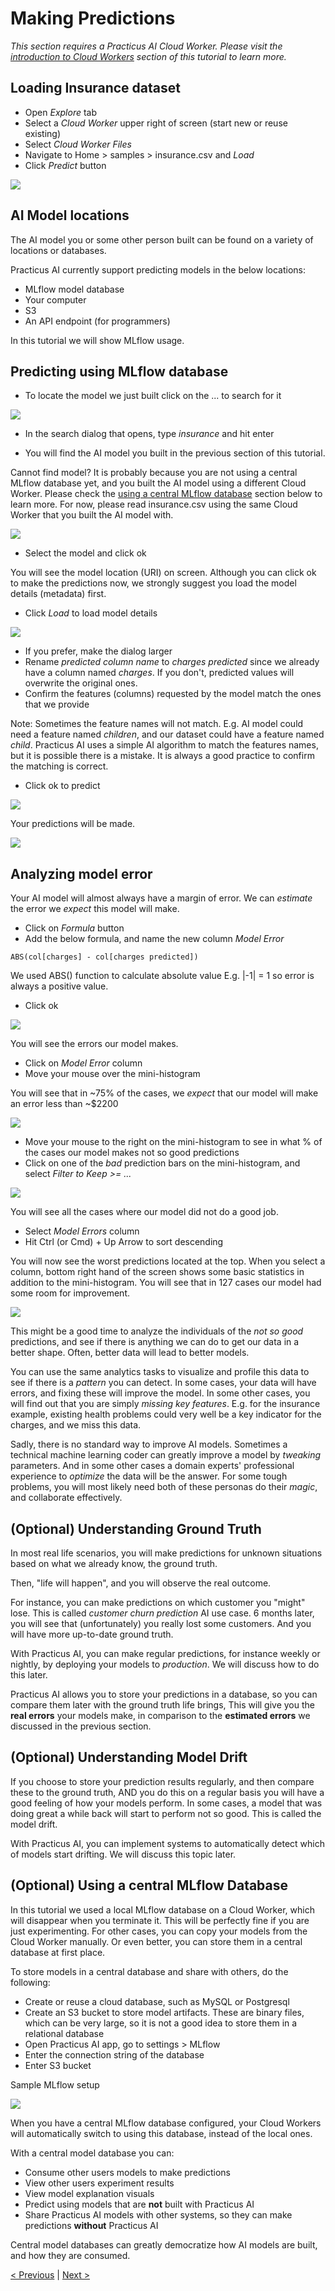 # Making Predictions

_This section requires a Practicus AI Cloud Worker. Please visit the [introduction to Cloud Workers](worker-node-intro.md) section of this tutorial to learn more._

## Loading Insurance dataset

- Open _Explore_ tab
- Select a _Cloud Worker_ upper right of screen (start new or reuse existing)
- Select _Cloud Worker Files_ 
- Navigate to Home > samples > insurance.csv and _Load_ 
- Click _Predict_ button

![](img/predict/predict-1.png)

## AI Model locations 

The AI model you or some other person built can be found on a variety of locations or databases. 

Practicus AI currently support predicting models in the below locations:

- MLflow model database
- Your computer
- S3
- An API endpoint (for programmers)

In this tutorial we will show MLflow usage. 

## Predicting using MLflow database

- To locate the model we just built click on the ... to search for it

![](img/predict/mlflow-1.png)

- In the search dialog that opens, type _insurance_ and hit enter

- You will find the AI model you built in the previous section of this tutorial.

Cannot find model? It is probably because you are not using a central MLflow database yet, and you built the AI model using a different Cloud Worker. Please check the [using a central MLflow database](#optional-using-a-central-mlflow-database) section below to learn more. For now, please read insurance.csv using the same Cloud Worker that you built the AI model with.  

![](img/predict/mlflow-2.png)

- Select the model and click ok

You will see the model location (URI) on screen. Although you can click ok to make the  predictions now, we strongly suggest you load the model details (metadata) first. 

- Click _Load_ to load model details

![](img/predict/mlflow-3.png)


- If you prefer, make the dialog larger
- Rename _predicted column name_ to _charges predicted_ since we already have a column named _charges_. If you don't, predicted values will overwrite the original ones.
- Confirm the features (columns) requested by the model match the ones that we provide

Note: Sometimes the feature names will not match. E.g. AI model could need a feature named _children_, and our dataset could have a feature named _child_. Practicus AI uses a simple AI algorithm to match the features names, but it is possible there is a mistake. It is always a good practice to confirm the matching is correct. 

- Click ok to predict 

![](img/predict/mlflow-4.png)


Your predictions will be made.

![](img/predict/prediction-made.png)

## Analyzing model error

Your AI model will almost always have a margin of error. We can _estimate_ the error we _expect_ this model will make. 

- Click on _Formula_ button 
- Add the below formula, and name the new column _Model Error_

```
ABS(col[charges] - col[charges predicted])
```
We used ABS() function to calculate absolute value E.g. |-1| = 1 so error is always a positive value. 

- Click ok 

![](img/predict/model-error-1.png)

You will see the errors our model makes. 

- Click on _Model Error_ column
- Move your mouse over the mini-histogram

You will see that in ~75% of the cases, we _expect_ that our model will make an error less than ~$2200

![](img/predict/model-error-2.png)

- Move your mouse to the right on the mini-histogram to see in what % of the cases our model makes not so good predictions
- Click on one of the _bad_ prediction bars on the mini-histogram, and select _Filter to Keep >= ..._

![](img/predict/model-error-3.png)

You will see all the cases where our model did not do a good job.

- Select _Model Errors_ column 
- Hit Ctrl (or Cmd) + Up Arrow to sort descending

You will now see the worst predictions located at the top. When you select a column, bottom right hand of the screen shows some basic statistics in addition to the mini-histogram. You will see that in 127 cases our model had some room for improvement.

![](img/predict/model-error-4.png)

This might be a good time to analyze the individuals of the _not so good_ predictions, and see if there is anything we can do to get our data in a better shape. Often, better data will lead to better models.

You can use the same analytics tasks to visualize and profile this data to see if there is a _pattern_ you can detect. In some cases, your data will have errors, and fixing these will improve the model. In some other cases, you will find out that you are simply _missing key features_. E.g. for the insurance example, existing health problems could very well be a key indicator for the charges, and we miss this data. 

Sadly, there is no standard way to improve AI models. Sometimes a technical machine learning coder can greatly improve a model by _tweaking_ parameters. And in some other cases a domain experts' professional experience to _optimize_ the data will be the answer. For some tough problems, you will most likely need both of these personas do their _magic_, and collaborate effectively. 

## (Optional) Understanding Ground Truth

In most real life scenarios, you will make predictions for unknown situations based on what we already know, the ground truth. 

Then, "life will happen", and you will observe the real outcome. 

For instance, you can make predictions on which customer you "might" lose. This is called _customer churn prediction_ AI use case. 6 months later, you will see that (unfortunately) you really lost some customers. And you will have more up-to-date ground truth. 

With Practicus AI, you can make regular predictions, for instance weekly or nightly, by deploying your models to _production_. We will discuss how to do this later. 

Practicus AI allows you to store your predictions in a database, so you can compare them later with the ground truth life brings, This will give you the **real errors** your models make, in comparison to the **estimated errors** we discussed in the previous section.   

## (Optional) Understanding Model Drift

If you choose to store your prediction results regularly, and then compare these to the ground truth, AND you do this on a regular basis you will have a good feeling of how your models perform. In some cases, a model that was doing great a while back will start to perform not so good. This is called the model drift.

With Practicus AI, you can implement systems to automatically detect which of models start drifting. We will discuss this topic later. 

## (Optional) Using a central MLflow Database

In this tutorial we used a local MLflow database on a Cloud Worker, which will disappear when you terminate it. This will be perfectly fine if you are just experimenting. For other cases, you can copy your models from the Cloud Worker manually. Or even better, you can store them in a central database at first place. 

To store models in a central database and share with others, do the following: 
- Create or reuse a cloud database, such as MySQL or Postgresql 
- Create an S3 bucket to store model artifacts. These are binary files, which can be very large, so it is not a good idea to store them in a relational database 
- Open Practicus AI app, go to settings > MLflow
- Enter the connection string of the database
- Enter S3 bucket

Sample MLflow setup 

![](img/predict/mlflow-setup.png)

When you have a central MLflow database configured, your Cloud Workers will automatically switch to using this database, instead of the local ones. 

With a central model database you can:

- Consume other users models to make predictions
- View other users experiment results 
- View model explanation visuals 
- Predict using models that are **not** built with Practicus AI 
- Share Practicus AI models with other systems, so they can make predictions **without** Practicus AI 

Central model databases can greatly democratize how AI models are built, and how they are consumed. 


[< Previous](model.md) | [Next >](sql.md)